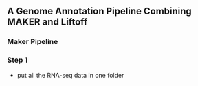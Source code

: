 ## A Genome Annotation Pipeline Combining MAKER and Liftoff
### Maker Pipeline
### Step 1
* put all the RNA-seq data in one folder
  

